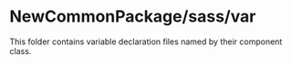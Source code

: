 # NewCommonPackage/sass/var

This folder contains variable declaration files named by their component class.
